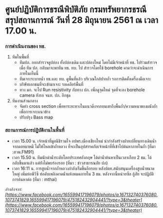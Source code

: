 ---
---

# ศูนย์ปฏิบัติการธรณีพิบัติภัย กรมทรัพยากรธรณี สรุปสถานการณ์ วันที่ 28 มิถุนายน 2561 ณ เวลา 17.00 น.

### การดำเนินงานของ ทธ.

1. ทีมในพื้นที่
    - ทีมปภ. ออกสำรวจดูปล่อง ทั้งปล่องเดิม และปล่องใหม่ โดยไม่มีเจ้าหน้าที่ ทธ. ไปร่วมสำรวจ
    เมื่อ ทีม ปภ. กลับมาจะพาทีม ทธ. ทบ. ไป สำรวจโดยใช้ borehole คาดว่าจะดำเนินการภายในเย็นนี้
    - ทีมเจาะระบายน้ำ ทธ.และ ทบ. ดูพื้นที่แล้ว บริเวณใกล้ปากถ้ำ รอการติดตั้งเครื่องมือเจาะ
    - บริษัทเอกชนที่จะเข้ามาเจาะ รอเคลียร์พื้นที่
    - ทาง มก. จะไป Run resistivity กับทาง ปภ. เพื่อดูจุดใหม่ จุดที่จะลง borehole camera ยังรอ จนท. ปภ. อีกชุด
2. ทีมงานส่วนกลาง
    - จัดทำ cross section เพื่อหาระยะทางในแนวดิ่งจากบนเขาถึงพื้นถ้ำ/ความหนาของผนังถ้ำเพื่อการเจาะแนวข้าง
    - ปรับปรุง Bass map

### สถานการณ์การปฏิบัติงานในพื้นที่
- เวลา 15.00 น. เจ้าหน้าที่มูลนิธิรวมใจ อปพร.เมืองเชียงใหม่ นำกำลังสร้างฝายเปลี่ยนทางเดินน้ำ จากดอยผาหมี ไม่ให้ไหลเข้าถ้ำหลวง ที่จะเป็นอุปสรรคกับเจ้าหน้าที่ที่เข้าไปค้นหาภายในถ้ำ (ที่มา :สวพ.FM91)
- เวลา 15.50 น. ทีมนักดำน้ำระดับโลกประเทศอังกฤษ ได้ดำน้ำค้นหาเป็นเวลาเกือบ 2 ชม. ได้กลับขึ้นมาแล้ว แต่ยังไม่พบร่องรอย (ที่มา : ข่าวสาธารณภัย ปภ)
- เวลา 16:11 น. การสูบน้ำจากถ้ำหลวงกำลังเริ่มขึ้นอีกรอบ หลังปตท.สนับสนุนเครื่องสูบน้ำขนาดใหญ่ เพิ่มท่อพีวีซี ท่อดับเพลิงคาดน้ำแห้งหมดภายใน 3 ชม. หลังจากนี้หน่วยซีล กู้ภัย จะปฏิบัติการค้นหาต่อ (ที่มา : mthai)

*อ้างอิงจาก: [https://www.facebook.com/165599417196079/photos/a.167132740376080.1073741829.165599417196079/475182432904441/?type=3&theater](https://www.facebook.com/165599417196079/photos/a.167132740376080.1073741829.165599417196079/475182432904441/?type=3&theater)*